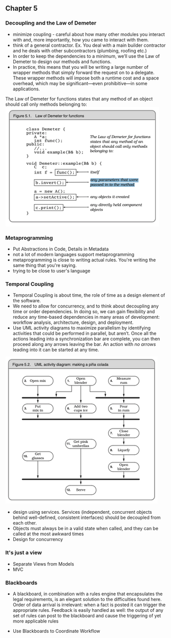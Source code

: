 ## Chapter 5

### Decoupling and the Law of Demeter
- minimize coupling -  careful about how many other modules you
interact with and, more importantly, how you came to interact with
them.
- think of a general contractor. Ex. You deal with a main builder contractor and
he deals with other subcontractors (plumbing, roofing etc.)
- In order to keep the dependencies to a minimum, we’ll use the Law of Demeter to design
our methods and functions.
- In practice, this means that you will be writing
a large number of wrapper methods that simply forward the request on
to a delegate. These wrapper methods will impose both a runtime cost
and a space overhead, which may be significant—even prohibitive—in
some applications.

The Law of Demeter for functions states that any method of an object should call only methods
belonging to:
![alt text](../images/lawOfDemeterForFunctions.png)

### Metaprogramming

- Put Abstractions in Code, Details in Metadata
- not a lot of modern languages support metaprogramming
- metaprogramming is close to writing actual rules. You're writing the same thing that you're saying.
- trying to be close to user's language

### Temporal Coupling

- Temporal Coupling is about time, the role of time as a design element of the software.
- We need to allow for concurrency, and to think about decoupling any
time or order dependencies.  In doing so, we can gain flexibility and
reduce any time-based dependencies in many areas of development:
workflow analysis, architecture, design, and deployment.
- Use UML activity diagrams to maximize parallelism by identifying
activities that could be performed in parallel, but aren’t. Once all the actions leading into a synchronization bar are complete, you can then proceed along any arrows leaving the bar. An action with _no arrows_ leading into it can be started at any time.

![alt text](../images/pina.png)

- design using services. Services (independent, concurrent objects behind well-defined, consistent interfaces) should be decoupled from each other.
- Objects must always be in a valid state when called, and they can be called at the most awkward times
- Design for concurrency

### It's just a view

- Separate Views from Models
- MVC

### Blackboards

- A blackboard, in combination with a rules engine that encapsulates the
legal requirements, is an elegant solution to the difficulties found here.
Order of data arrival is irrelevant: when a fact is posted it can trigger
the appropriate rules. Feedback is easily handled as well: the output of
any set of rules can post to the blackboard and cause the triggering of
yet more applicable rules

- Use Blackboards to Coordinate Workflow